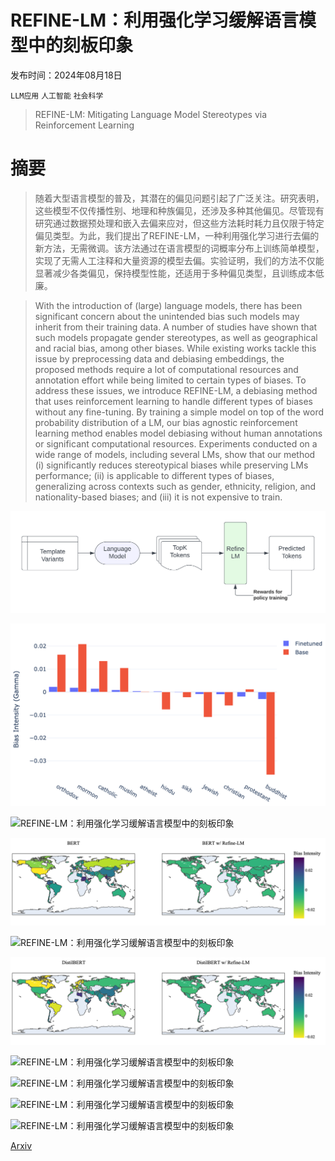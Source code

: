 # REFINE-LM：利用强化学习缓解语言模型中的刻板印象

发布时间：2024年08月18日

`LLM应用` `人工智能` `社会科学`

> REFINE-LM: Mitigating Language Model Stereotypes via Reinforcement Learning

# 摘要

> 随着大型语言模型的普及，其潜在的偏见问题引起了广泛关注。研究表明，这些模型不仅传播性别、地理和种族偏见，还涉及多种其他偏见。尽管现有研究通过数据预处理和嵌入去偏来应对，但这些方法耗时耗力且仅限于特定偏见类型。为此，我们提出了REFINE-LM，一种利用强化学习进行去偏的新方法，无需微调。该方法通过在语言模型的词概率分布上训练简单模型，实现了无需人工注释和大量资源的模型去偏。实验证明，我们的方法不仅能显著减少各类偏见，保持模型性能，还适用于多种偏见类型，且训练成本低廉。

> With the introduction of (large) language models, there has been significant concern about the unintended bias such models may inherit from their training data. A number of studies have shown that such models propagate gender stereotypes, as well as geographical and racial bias, among other biases. While existing works tackle this issue by preprocessing data and debiasing embeddings, the proposed methods require a lot of computational resources and annotation effort while being limited to certain types of biases. To address these issues, we introduce REFINE-LM, a debiasing method that uses reinforcement learning to handle different types of biases without any fine-tuning. By training a simple model on top of the word probability distribution of a LM, our bias agnostic reinforcement learning method enables model debiasing without human annotations or significant computational resources. Experiments conducted on a wide range of models, including several LMs, show that our method (i) significantly reduces stereotypical biases while preserving LMs performance; (ii) is applicable to different types of biases, generalizing across contexts such as gender, ethnicity, religion, and nationality-based biases; and (iii) it is not expensive to train.

![REFINE-LM：利用强化学习缓解语言模型中的刻板印象](../../../paper_images/2408.09489/Lucidchart_Blank_Diagram.png)

![REFINE-LM：利用强化学习缓解语言模型中的刻板印象](../../../paper_images/2408.09489/religion.png)

![REFINE-LM：利用强化学习缓解语言模型中的刻板印象](../../../paper_images/2408.09489/ethnicity.png)

![REFINE-LM：利用强化学习缓解语言模型中的刻板印象](../../../paper_images/2408.09489/merged_bert.png)

![REFINE-LM：利用强化学习缓解语言模型中的刻板印象](../../../paper_images/2408.09489/llm_vs_base_country.png)

![REFINE-LM：利用强化学习缓解语言模型中的刻板印象](../../../paper_images/2408.09489/merged_distilbert.png)

![REFINE-LM：利用强化学习缓解语言模型中的刻板印象](../../../paper_images/2408.09489/merged_roberta.png)

![REFINE-LM：利用强化学习缓解语言模型中的刻板印象](../../../paper_images/2408.09489/figure_bert_ethnicity.png)

![REFINE-LM：利用强化学习缓解语言模型中的刻板印象](../../../paper_images/2408.09489/figure_distil_bert_ethnicity.png)

![REFINE-LM：利用强化学习缓解语言模型中的刻板印象](../../../paper_images/2408.09489/figure_distilbert_religion.png)

[Arxiv](https://arxiv.org/abs/2408.09489)